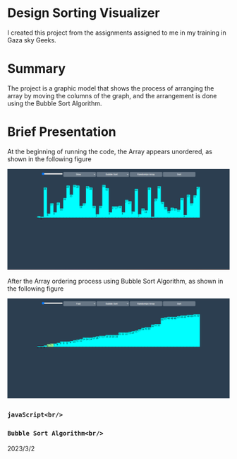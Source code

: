 # Design Sorting Visualizer
I created this project from the assignments assigned to me in my training in Gaza sky Geeks.

# Summary 
The project is a graphic model that shows the process of arranging the array by moving the columns of the graph, and the arrangement is done using the Bubble Sort Algorithm.

# Brief Presentation

At the beginning of running the code, the Array appears unordered, as shown in the following figure

<img src="https://github.com/Wajeed-Mabroukeh/Design-Sorting-Visualizer-/blob/main/Bubble-sort/Screenshot%202023-04-03%20165146.png">

After the Array ordering process using Bubble Sort Algorithm, as shown in the following figure

<img src="https://github.com/Wajeed-Mabroukeh/Design-Sorting-Visualizer-/blob/main/Bubble-sort/Screenshot%202023-04-03%20165218.png">

### `javaScript<br/>`
### `Bubble Sort Algorithm<br/>`
2023/3/2






